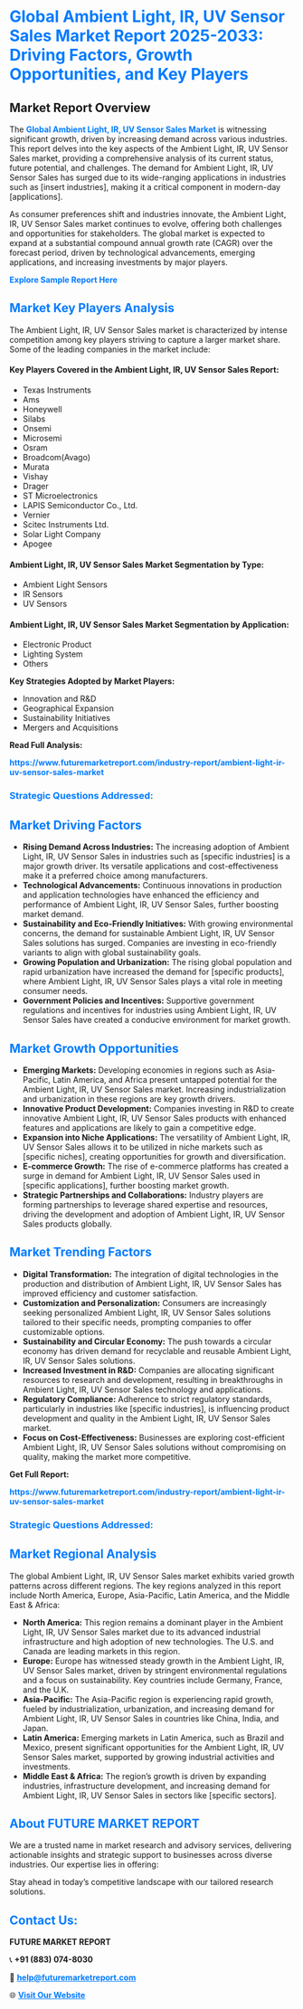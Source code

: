 <h1 style="color: #007BFF;">Global Ambient Light, IR, UV Sensor Sales Market Report 2025-2033: Driving Factors, Growth Opportunities, and Key Players</h1>

<section id="overview">
<h2>Market Report Overview</h2>
<p>The <a href="https://www.futuremarketreport.com/industry-report/ambient-light-ir-uv-sensor-sales-market" style="color: #007BFF; text-decoration: none;"><strong>Global Ambient Light, IR, UV Sensor Sales Market</strong></a> is witnessing significant growth, driven by increasing demand across various industries. This report delves into the key aspects of the Ambient Light, IR, UV Sensor Sales market, providing a comprehensive analysis of its current status, future potential, and challenges. The demand for Ambient Light, IR, UV Sensor Sales has surged due to its wide-ranging applications in industries such as [insert industries], making it a critical component in modern-day [applications].</p>
<p>As consumer preferences shift and industries innovate, the Ambient Light, IR, UV Sensor Sales market continues to evolve, offering both challenges and opportunities for stakeholders. The global market is expected to expand at a substantial compound annual growth rate (CAGR) over the forecast period, driven by technological advancements, emerging applications, and increasing investments by major players.</p>
</section>

<section id="overview">
<p><a href="https://www.futuremarketreport.com/request-sample/reportId=108700" style="color: #007BFF; text-decoration: none;"><strong>Explore Sample Report Here</strong></a></p>
</section>

<section id="key-players">
<h2 style="color: #007BFF;">Market Key Players Analysis</h2>
<p>The Ambient Light, IR, UV Sensor Sales market is characterized by intense competition among key players striving to capture a larger market share. Some of the leading companies in the market include:</p>
<h4>Key Players Covered in the Ambient Light, IR, UV Sensor Sales Report:</h4>
<ul><li>Texas Instruments</li><li>Ams</li><li>Honeywell</li><li>Silabs</li><li>Onsemi</li><li>Microsemi</li><li>Osram</li><li>Broadcom(Avago)</li><li>Murata</li><li>Vishay</li><li>Drager</li><li>ST Microelectronics</li><li>LAPIS Semiconductor Co., Ltd.</li><li>Vernier</li><li>Scitec Instruments Ltd.</li><li>Solar Light Company</li><li>Apogee</li></ul>
<h4>Ambient Light, IR, UV Sensor Sales Market Segmentation by Type:</h4>
<ul><li>Ambient Light Sensors</li><li>IR Sensors</li><li>UV Sensors</li></ul>

<h4>Ambient Light, IR, UV Sensor Sales Market Segmentation by Application:</h4>
<ul><li>Electronic Product</li><li>Lighting System</li><li>Others</li></ul>
<p><strong>Key Strategies Adopted by Market Players:</strong></p>
<ul>
<li>Innovation and R&D</li>
<li>Geographical Expansion</li>
<li>Sustainability Initiatives</li>
<li>Mergers and Acquisitions</li>
</ul>
</section>

<section>
<p><strong>Read Full Analysis: </strong></p><a href="https://www.futuremarketreport.com/industry-report/ambient-light-ir-uv-sensor-sales-market" style="color: #007BFF; text-decoration: none;"><strong>https://www.futuremarketreport.com/industry-report/ambient-light-ir-uv-sensor-sales-market</strong></a>
<h3 style="color: #007BFF;">Strategic Questions Addressed:</h3>
</section>

<section id="driving-factors">
<h2 style="color: #007BFF;">Market Driving Factors</h2>
<ul>
<li><strong>Rising Demand Across Industries:</strong> The increasing adoption of Ambient Light, IR, UV Sensor Sales in industries such as [specific industries] is a major growth driver. Its versatile applications and cost-effectiveness make it a preferred choice among manufacturers.</li>
<li><strong>Technological Advancements:</strong> Continuous innovations in production and application technologies have enhanced the efficiency and performance of Ambient Light, IR, UV Sensor Sales, further boosting market demand.</li>
<li><strong>Sustainability and Eco-Friendly Initiatives:</strong> With growing environmental concerns, the demand for sustainable Ambient Light, IR, UV Sensor Sales solutions has surged. Companies are investing in eco-friendly variants to align with global sustainability goals.</li>
<li><strong>Growing Population and Urbanization:</strong> The rising global population and rapid urbanization have increased the demand for [specific products], where Ambient Light, IR, UV Sensor Sales plays a vital role in meeting consumer needs.</li>
<li><strong>Government Policies and Incentives:</strong> Supportive government regulations and incentives for industries using Ambient Light, IR, UV Sensor Sales have created a conducive environment for market growth.</li>
</ul>
</section>

<section id="growth-opportunities">
<h2 style="color: #007BFF;">Market Growth Opportunities</h2>
<ul>
<li><strong>Emerging Markets:</strong> Developing economies in regions such as Asia-Pacific, Latin America, and Africa present untapped potential for the Ambient Light, IR, UV Sensor Sales market. Increasing industrialization and urbanization in these regions are key growth drivers.</li>
<li><strong>Innovative Product Development:</strong> Companies investing in R&D to create innovative Ambient Light, IR, UV Sensor Sales products with enhanced features and applications are likely to gain a competitive edge.</li>
<li><strong>Expansion into Niche Applications:</strong> The versatility of Ambient Light, IR, UV Sensor Sales allows it to be utilized in niche markets such as [specific niches], creating opportunities for growth and diversification.</li>
<li><strong>E-commerce Growth:</strong> The rise of e-commerce platforms has created a surge in demand for Ambient Light, IR, UV Sensor Sales used in [specific applications], further boosting market growth.</li>
<li><strong>Strategic Partnerships and Collaborations:</strong> Industry players are forming partnerships to leverage shared expertise and resources, driving the development and adoption of Ambient Light, IR, UV Sensor Sales products globally.</li>
</ul>
</section>

<section id="trending-factors">
<h2 style="color: #007BFF;">Market Trending Factors</h2>
<ul>
<li><strong>Digital Transformation:</strong> The integration of digital technologies in the production and distribution of Ambient Light, IR, UV Sensor Sales has improved efficiency and customer satisfaction.</li>
<li><strong>Customization and Personalization:</strong> Consumers are increasingly seeking personalized Ambient Light, IR, UV Sensor Sales solutions tailored to their specific needs, prompting companies to offer customizable options.</li>
<li><strong>Sustainability and Circular Economy:</strong> The push towards a circular economy has driven demand for recyclable and reusable Ambient Light, IR, UV Sensor Sales solutions.</li>
<li><strong>Increased Investment in R&D:</strong> Companies are allocating significant resources to research and development, resulting in breakthroughs in Ambient Light, IR, UV Sensor Sales technology and applications.</li>
<li><strong>Regulatory Compliance:</strong> Adherence to strict regulatory standards, particularly in industries like [specific industries], is influencing product development and quality in the Ambient Light, IR, UV Sensor Sales market.</li>
<li><strong>Focus on Cost-Effectiveness:</strong> Businesses are exploring cost-efficient Ambient Light, IR, UV Sensor Sales solutions without compromising on quality, making the market more competitive.</li>
</ul>
</section>

<section>
<p><strong>Get Full Report: </strong></p><a href="https://www.futuremarketreport.com/industry-report/ambient-light-ir-uv-sensor-sales-market" style="color: #007BFF; text-decoration: none;"><strong>https://www.futuremarketreport.com/industry-report/ambient-light-ir-uv-sensor-sales-market</strong></a>
<h3 style="color: #007BFF;">Strategic Questions Addressed:</h3>
</section>


<section id="regional-analysis">
<h2 style="color: #007BFF;">Market Regional Analysis</h2>
<p>The global Ambient Light, IR, UV Sensor Sales market exhibits varied growth patterns across different regions. The key regions analyzed in this report include North America, Europe, Asia-Pacific, Latin America, and the Middle East & Africa:</p>
<ul>
<li><strong>North America:</strong> This region remains a dominant player in the Ambient Light, IR, UV Sensor Sales market due to its advanced industrial infrastructure and high adoption of new technologies. The U.S. and Canada are leading markets in this region.</li>
<li><strong>Europe:</strong> Europe has witnessed steady growth in the Ambient Light, IR, UV Sensor Sales market, driven by stringent environmental regulations and a focus on sustainability. Key countries include Germany, France, and the U.K.</li>
<li><strong>Asia-Pacific:</strong> The Asia-Pacific region is experiencing rapid growth, fueled by industrialization, urbanization, and increasing demand for Ambient Light, IR, UV Sensor Sales in countries like China, India, and Japan.</li>
<li><strong>Latin America:</strong> Emerging markets in Latin America, such as Brazil and Mexico, present significant opportunities for the Ambient Light, IR, UV Sensor Sales market, supported by growing industrial activities and investments.</li>
<li><strong>Middle East & Africa:</strong> The region’s growth is driven by expanding industries, infrastructure development, and increasing demand for Ambient Light, IR, UV Sensor Sales in sectors like [specific sectors].</li>
</ul>
</section>

<footer>
<h2 style="color: #007BFF;">About FUTURE MARKET REPORT</h2>
<p>We are a trusted name in market research and advisory services, delivering actionable insights and strategic support to businesses across diverse industries. Our expertise lies in offering:</p>

<p>Stay ahead in today’s competitive landscape with our tailored research solutions.</p>

<h2 style="color: #007BFF;">Contact Us:</h2>
<p><strong>FUTURE MARKET REPORT</strong></p>
<p>📞 <strong>+91 (883) 074-8030</strong></p>
<p>📧 <strong><a href="mailto:help@futuremarketreport.com" style="color: #007BFF;">help@futuremarketreport.com</a></strong></p>
<p>🌐 <strong><a href="https://www.futuremarketreport.com/" style="color: #007BFF;">Visit Our Website</a></strong></p>
</footer>